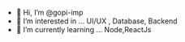 - 👋 Hi, I’m @gopi-imp
- 👀 I’m interested in ...
UI/UX , Database, Backend
- 🌱 I’m currently learning ...
Node,ReactJs


<!---
gopi-imp/gopi-imp is a ✨ special ✨ repository because its `README.md` (this file) appears on your GitHub profile.
You can click the Preview link to take a look at your changes.
--->
